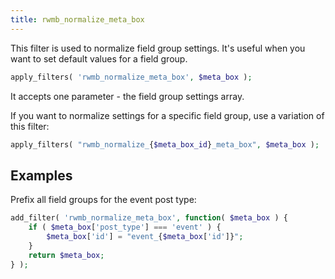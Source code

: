 ```yaml
---
title: rwmb_normalize_meta_box
---
```


This filter is used to normalize field group settings. It's useful when you want to set default values for a field group.

```php
apply_filters( 'rwmb_normalize_meta_box', $meta_box );
```

It accepts one parameter - the field group settings array.

If you want to normalize settings for a specific field group, use a variation of this filter:

```php
apply_filters( "rwmb_normalize_{$meta_box_id}_meta_box", $meta_box );
```

## Examples

Prefix all field groups for the event post type:

```php
add_filter( 'rwmb_normalize_meta_box', function( $meta_box ) {
	if ( $meta_box['post_type'] === 'event' ) {
		$meta_box['id'] = "event_{$meta_box['id']}";
	}
	return $meta_box;
} );
```